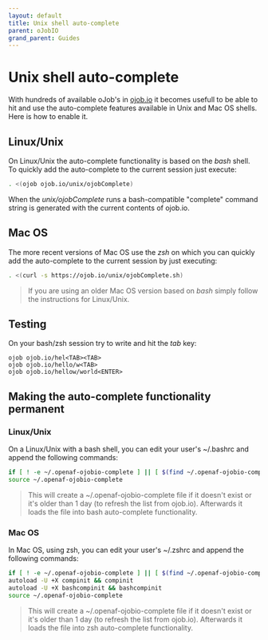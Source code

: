 ```yaml
---
layout: default
title: Unix shell auto-complete
parent: oJobIO
grand_parent: Guides
---
```


# Unix shell auto-complete

With hundreds of available oJob's in [ojob.io](https://ojob.io) it becomes usefull to be able to hit _<TAB>_ and use the auto-complete features available in Unix and Mac OS shells. Here is how to enable it.

## Linux/Unix

On Linux/Unix the auto-complete functionality is based on the _bash_ shell. To quickly add the auto-complete to the current session just execute:

````bash
. <(ojob ojob.io/unix/ojobComplete)
````

When the _unix/ojobComplete_ runs a bash-compatible "complete" command string is generated with the current contents of ojob.io. 

## Mac OS

The more recent versions of Mac OS use the _zsh_ on which you can quickly add the auto-complete to the current session by just executing:

````sh
. <(curl -s https://ojob.io/unix/ojobComplete.sh)
````

> If you are using an older Mac OS version based on _bash_ simply follow the instructions for Linux/Unix.

## Testing

On your bash/zsh session try to write and hit the _tab_ key:

````
ojob ojob.io/hel<TAB><TAB>
ojob ojob.io/hello/w<TAB>
ojob ojob.io/hellow/world<ENTER>
````

## Making the auto-complete functionality permanent

### Linux/Unix

On a Linux/Unix with a bash shell, you can edit your user's ~/.bashrc and append the following commands:

````bash
if [ ! -e ~/.openaf-ojobio-complete ] || [ $(find ~/.openaf-ojobio-complete -mtime +1) ]; then ojob ojob.io/unix/ojobComplete > ~/.openaf-ojobio-complete; fi
source ~/.openaf-ojobio-complete
````

> This will create a ~/.openaf-ojobio-complete file if it doesn't exist or it's older than 1 day (to refresh the list from ojob.io). Afterwards it loads the file into bash auto-complete functionality.

### Mac OS

In Mac OS, using zsh, you can edit your user's ~/.zshrc and append the following commands:

````bash
if [ ! -e ~/.openaf-ojobio-complete ] || [ $(find ~/.openaf-ojobio-complete -mtime +1) ]; then ojob ojob.io/unix/ojobComplete > ~/.openaf-ojobio-complete; fi
autoload -U +X compinit && compinit
autoload -U +X bashcompinit && bashcompinit
source ~/.openaf-ojobio-complete
````

> This will create a ~/.openaf-ojobio-complete file if it doesn't exist or it's older than 1 day (to refresh the list from ojob.io). Afterwards it loads the file into zsh auto-complete functionality.